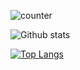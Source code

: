 ![counter](https://enz6d0zswhtx62x.m.pipedream.net)

![Github stats](https://github-readme-stats.vercel.app/api?username=sp0oOk&count_private=true&theme=radical)

[![Top Langs](https://github-readme-stats.vercel.app/api/top-langs/?username=sp0oOk&count_private=true&layout=compact&theme=radical&langs_count=10)](https://github.com/anuraghazra/github-readme-stats)
